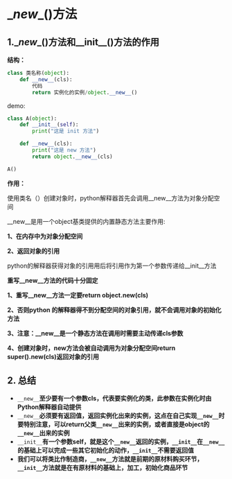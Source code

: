 # \__new__()方法

## 1.\__new__()方法和\_\_init\_\_()方法的作用

**结构：**

```python
class 类名称(object):
    def __new__(cls):
        代码
        return 实例化的实例/object.__new__()
```

demo:

```python
class A(object):
    def __init__(self):
        print("这是 init 方法")

    def __new__(cls):
        print("这是 new 方法")
        return object.__new__(cls)

A()
```

**作用：**

使用类名（）创建对象时，python解释器首先会调用__new__方法为对象分配空间

\__new__是用一个object基类提供的内置静态方法主要作用:

**1、在内存中为对象分配空间**

**2、返回对象的引用**

python的解释器获得对象的引用用后将引用作为第一个参数传递给__init__方法



**重写\__new__方法的代码十分固定**

**1、重写__new__方法一定要return object.__new__(cls)**

**2、否则python 的解释器得不到分配空间的对象引用，就不会调用对象的初始化方法**

**3、注意：__new__是一个静态方法在调用时需要主动传递cls参数**

**4、创建对象时，new方法会被自动调用为对象分配空间return super().__new__(cls)返回对象的引用**



## 2. 总结

- `__new__`**至少要有一个参数cls，代表要实例化的类，此参数在实例化时由Python解释器自动提供**
- `__new__`**必须要有返回值，返回实例化出来的实例，这点在自己实现`__new__`时要特别注意，可以return父类`__new__`出来的实例，或者直接是object的`__new__`出来的实例**
- `__init__`**有一个参数self，就是这个`__new__`返回的实例，`__init__`在`__new__`的基础上可以完成一些其它初始化的动作，`__init__`不需要返回值**
- **我们可以将类比作制造商，`__new__`方法就是前期的原材料购买环节，`__init__`方法就是在有原材料的基础上，加工，初始化商品环节**

